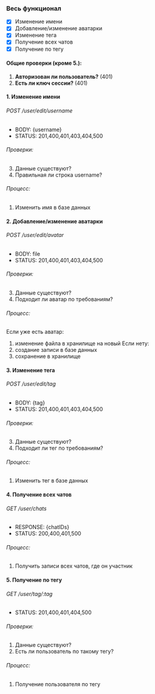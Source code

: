### Весь функционал

-   [x] Изменение имени
-   [x] Добавление/изменение аватарки
-   [x] Изменение тега
-   [x] Получение всех чатов
-   [x] Получение по тегу

#### Общие проверки (кроме 5.):

1. **Авторизован ли пользователь?** (401)
2. **Есть ли ключ сессии?** (401)

#### 1. Изменение имени

###### POST /user/edit/username

-   BODY: {username}
-   STATUS: 201,400,401,403,404,500

###### Проверки:

3. Данные существуют?
4. Правильная ли строка username?

###### Процесс:

1. Изменить имя в базе данных

#### 2. Добавление/изменение аватарки

###### POST /user/edit/avatar

-   BODY: file
-   STATUS: 201,400,401,403,404,500

###### Проверки:

3. Данные существуют?
4. Подходит ли аватар по требованиям?

###### Процесс:

Если уже есть аватар:

1. изменение файла в хранилище на новый
   Если нету:
1. создание записи в базе данных
1. сохранение в хранилище

#### 3. Изменение тега

###### POST /user/edit/tag

-   BODY: {tag}
-   STATUS: 201,400,401,403,404,500

###### Проверки:

3. Данные существуют?
4. Подходит ли тег по требованиям?

###### Процесс:

1. Изменить тег в базе данных

#### 4. Получение всех чатов

###### GET /user/chats

-   RESPONSE: {chatIDs}
-   STATUS: 200,400,401,500

###### Процесс:

1. Получить записи всех чатов, где он участник

#### 5. Получение по тегу

###### GET /user/tag/:tag

-   STATUS: 201,400,401,404,500

###### Проверки:

1. Данные существуют?
2. Есть ли пользователь по такому тегу?

###### Процесс:

1. Получение пользователя по тегу
